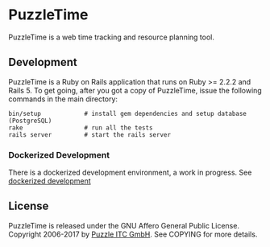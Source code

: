 # PuzzleTime

PuzzleTime is a web time tracking and resource planning tool.

## Development

PuzzleTime is a Ruby on Rails application that runs on Ruby >= 2.2.2 and Rails 5.
To get going, after you got a copy of PuzzleTime, issue the following commands in the main 
directory:

    bin/setup            # install gem dependencies and setup database (PostgreSQL)
    rake                 # run all the tests
    rails server         # start the rails server


### Dockerized Development

There is a dockerized development environment, a work in progress. 
See [dockerized development](doc/dockerized_development.md)

## License

PuzzleTime is released under the GNU Affero General Public License.
Copyright 2006-2017 by [Puzzle ITC GmbH](http://puzzle.ch).
See COPYING for more details.
